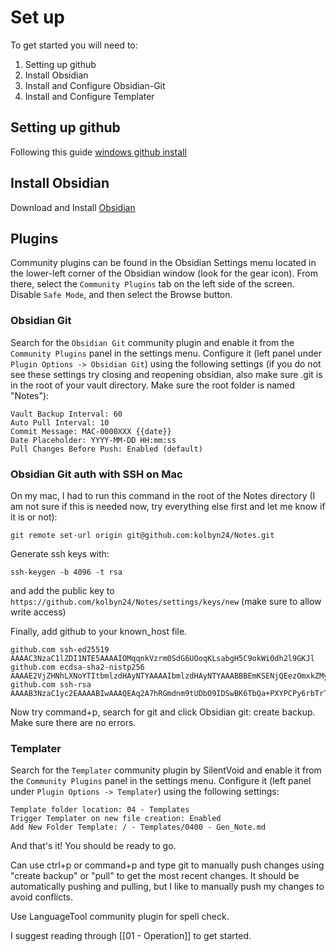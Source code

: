 # Set up 

To get started you will need to:
1. Setting up github
2. Install Obsidian
3. Install and Configure Obsidian-Git
4. Install and Configure Templater

## Setting up github

Following this guide [windows github install](https://github.com/gitobsidiantutorial/obsidian-git-tut-windows/blob/main/README.md)


## Install Obsidian

Download and Install [Obsidian](https://obsidian.md/)

## Plugins 

Community plugins can be found in the Obsidian Settings menu located in the lower-left corner of the Obsidian window (look for the gear icon). From there, select the `Community Plugins` tab on the left side of the screen. Disable `Safe Mode`, and then select the Browse button.

### Obsidian Git 

Search for the `Obsidian Git` community plugin and enable it from the `Community Plugins` panel in the settings menu. Configure it (left panel under `Plugin Options -> Obsidian Git`) using the following settings (if you do not see these settings try closing and reopening obsidian, also make sure .git is in the root of your vault directory. Make sure the root folder is named "Notes"):

```
Vault Backup Interval: 60 
Auto Pull Interval: 10 
Commit Message: MAC-0000XXX {{date}} 
Date Placeholder: YYYY-MM-DD HH:mm:ss 
Pull Changes Before Push: Enabled (default)  
```

### Obsidian Git auth with SSH on Mac
On my mac, I had to run this command in the root of the Notes directory (I am not sure if this is needed now, try everything else first and let me know if it is or not):

```
git remote set-url origin git@github.com:kolbyn24/Notes.git
```

Generate ssh keys with: 
```
ssh-keygen -b 4096 -t rsa
```

and add the public key to `https://github.com/kolbyn24/Notes/settings/keys/new` (make sure to allow write access)

Finally, add github to your known_host file.

```
github.com ssh-ed25519 AAAAC3NzaC1lZDI1NTE5AAAAIOMqqnkVzrm0SdG6UOoqKLsabgH5C9okWi0dh2l9GKJl
github.com ecdsa-sha2-nistp256 AAAAE2VjZHNhLXNoYTItbmlzdHAyNTYAAAAIbmlzdHAyNTYAAABBBEmKSENjQEezOmxkZMy7opKgwFB9nkt5YRrYMjNuG5N87uRgg6CLrbo5wAdT/y6v0mKV0U2w0WZ2YB/++Tpockg=
github.com ssh-rsa AAAAB3NzaC1yc2EAAAABIwAAAQEAq2A7hRGmdnm9tUDbO9IDSwBK6TbQa+PXYPCPy6rbTrTtw7PHkccKrpp0yVhp5HdEIcKr6pLlVDBfOLX9QUsyCOV0wzfjIJNlGEYsdlLJizHhbn2mUjvSAHQqZETYP81eFzLQNnPHt4EVVUh7VfDESU84KezmD5QlWpXLmvU31/yMf+Se8xhHTvKSCZIFImWwoG6mbUoWf9nzpIoaSjB+weqqUUmpaaasXVal72J+UX2B+2RPW3RcT0eOzQgqlJL3RKrTJvdsjE3JEAvGq3lGHSZXy28G3skua2SmVi/w4yCE6gbODqnTWlg7+wC604ydGXA8VJiS5ap43JXiUFFAaQ==
```

Now try command+p, search for git and click Obsidian git: create backup. Make sure there are no errors.

### Templater 

Search for the `Templater` community plugin by SilentVoid and enable it from the `Community Plugins` panel in the settings menu. Configure it (left panel under `Plugin Options -> Templater`) using the following settings:

```
Template folder location: 04 - Templates 
Trigger Templater on new file creation: Enabled
Add New Folder Template: / - Templates/0400 - Gen_Note.md
```

And that's it! You should be ready to go.

Can use ctrl+p or command+p and type git to manually push changes using "create backup" or "pull" to get the most recent changes. It should be automatically pushing and pulling, but I like to manually push my changes to avoid conflicts.
 
Use LanguageTool community plugin for spell check.

I suggest reading through [[01 - Operation]] to get started.